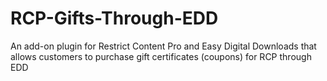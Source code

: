 RCP-Gifts-Through-EDD
=====================

An add-on plugin for Restrict Content Pro and Easy Digital Downloads that allows customers to purchase gift certificates (coupons) for RCP through EDD
